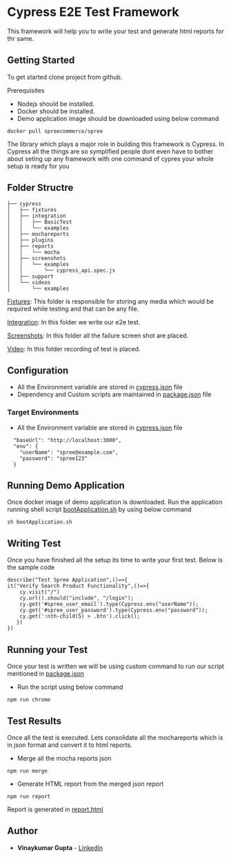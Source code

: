 # Cypress E2E Test  Framework

This framework will help you to write your test and generate html reports for thr same.
## Getting Started

To get started clone project from github. 

Prerequisites

* Nodejs should be installed.
* Docker should be installed.
* Demo application image should be downloaded using below command
```
docker pull spreecommerce/spree
```

The library which plays a major role in building this framework is Cypress. In Cypress all the things are so symplified people dont even have to bother about seting up any framework with one command of cypres your whole setup is ready for you

## Folder Structre

```
├── cypress
│   ├── fixtures
│   ├── integration
│   │   ├── BasicTest
│   │   └── examples
│   ├── mochareports
│   ├── plugins
│   ├── reports
│   │   └── mocha
│   ├── screenshots
│   │   └── examples
│   │       └── cypress_api.spec.js
│   ├── support
│   └── videos
│       └── examples

```
[Fixtures](https://github.com/vinaygupta2050/e2eCypressFramework/tree/master/cypress/fixtures): This folder is responsible for storing any media which would be required while testing and that can be any file.

[Integration](https://github.com/vinaygupta2050/e2eCypressFramework/tree/master/cypress/integration): In this folder we write our e2e test.

[Screenshots](https://github.com/vinaygupta2050/e2eCypressFramework/cypress/screenshots): In this folder all the failure screen shot are placed.

[Video](https://github.com/vinaygupta2050/e2eCypressFramework/cypress/videos): In this folder recording of test is placed.

## Configuration

* All the Environment variable are stored in [cypress.json](https://github.com/vinaygupta2050/e2eCypressFramework/cypress.json) file
* Dependency and Custom scripts are maintained in [package.json](https://github.com/vinaygupta2050/e2eCypressFramework/package.json) file

### Target Environments
* All the Environment variable are stored in [cypress.json](https://github.com/vinaygupta2050/e2eCypressFramework/cypress.json) file
```
  "baseUrl": "http://localhost:3000",
  "env": {
    "userName": "spree@example.com",
    "password": "spree123"
  }
```
## Running Demo Application

Once docker image of demo application is downloaded. Run the application running shell script [bootApplication.sh](https://github.com/vinaygupta2050/e2eCypressFramework/bootApplication.sh) by using below command
```
sh bootApplication.sh
```
## Writing Test

Once you have finished all the setup its time to write your first test. Below is the sample code
```
describe("Test Spree Application",()=>{ 
it("Verify Search Product Functionality",()=>{
    cy.visit("/")
    cy.url().should("include", "/login");
    cy.get('#spree_user_email').type(Cypress.env("userName"));
    cy.get('#spree_user_password').type(Cypress.env("password"));
    cy.get(':nth-child(5) > .btn').click();
   })
})
```

## Running your Test

Once your test is written we will be using custom command to run our script mentioned in [package.json](https://github.com/vinaygupta2050/e2eCypressFramework/package.json)

* Run the script using below command
```
npm run chrome
```
## Test Results

Once all the test is executed. Lets consolidate all the mochareports which is in json format and convert it to html reports.
* Merge all the mocha reports json
```
npm run merge
```
* Generate HTML report from the merged json report
```
npm run report
```
Report is generated in [report.html](https://github.com/vinaygupta2050/e2eCypressFramework/report.html)
## Author

* **Vinaykumar Gupta** - [LinkedIn](https://in.linkedin.com/in/vinaygupta2050)
